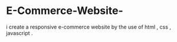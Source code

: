 # E-Commerce-Website-
i create a responsive e-commerce website by the use of html , css , javascript . 
